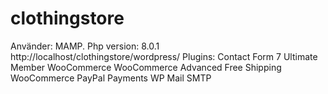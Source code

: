 ﻿# clothingstore
 Använder: MAMP.
 Php version: 8.0.1
 http://localhost/clothingstore/wordpress/
Plugins:
Contact Form 7
Ultimate Member
WooCommerce
WooCommerce Advanced Free Shipping
WooCommerce PayPal Payments
WP Mail SMTP
